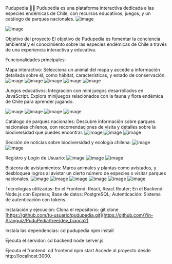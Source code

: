 Pudupedia 🦌🌿
Pudupedia es una plataforma interactiva dedicada a las especies endémicas de Chile, con recursos educativos, juegos, y un catálogo de parques nacionales.
![image](https://github.com/user-attachments/assets/622fc338-4940-4b53-8405-09f6fed0e332)

![image](https://github.com/user-attachments/assets/11de39be-b71e-44a2-9e1c-5ed58ec66ffe)

Objetivo del proyecto
El objetivo de Pudupedia es fomentar la conciencia ambiental y el conocimiento sobre las especies endémicas de Chile a través de una experiencia interactiva y educativa.

Funcionalidades principales:

Mapa interactivo:
Selecciona un animal del mapa y accede a información detallada sobre él, como hábitat, características, y estado de conservación.
![image](https://github.com/user-attachments/assets/6d7d2157-f211-4093-b753-e077c3785f27)
![image](https://github.com/user-attachments/assets/7220a169-a4b4-4326-b845-e28df518df8f)
![image](https://github.com/user-attachments/assets/40b57921-8cea-4d02-9b18-61bcac41b718)
![image](https://github.com/user-attachments/assets/2d4a1b15-09f3-459e-9182-55761a4a3f75)
![image](https://github.com/user-attachments/assets/3c606364-2b6c-4a6d-a087-a99d07969524)


Juegos educativos:
Integración con mini juegos desarrollados en JavaScript. 
Explora minijuegos relacionados con la fauna y flora endémica de Chile para aprender jugando.

![image](https://github.com/user-attachments/assets/3ef50265-02b7-463f-b7be-ea83920d3a62)
![image](https://github.com/user-attachments/assets/e04e781c-9630-4a36-887b-8de93cbd773a)
![image](https://github.com/user-attachments/assets/e3e087c0-8483-4c24-ae1f-cfe8b6ed34eb)
![image](https://github.com/user-attachments/assets/f6e22d75-9914-469d-9e14-9e2bb7b265a5)

Catálogo de parques nacionales:
Descubre información sobre parques nacionales chilenos, con recomendaciones de visita y detalles sobre la biodiversidad que puedes encontrar.
![image](https://github.com/user-attachments/assets/cf9d1005-cf10-426f-ad6e-1aa1835c2fc0)
![image](https://github.com/user-attachments/assets/e2a1de15-95c4-4159-9734-ff95a41cfee2)
![image](https://github.com/user-attachments/assets/255934d5-44ae-42c2-bb28-0df4fb0cbb9a)

Sección de noticias sobre biodiversidad y ecología chilena:
![image](https://github.com/user-attachments/assets/9e88519e-572e-460b-87d5-b14e747f6b9e)
![image](https://github.com/user-attachments/assets/a2e2d761-947e-4761-895d-93594881191b)

Registro y Login de Usuario:
![image](https://github.com/user-attachments/assets/59a8f2a9-1cbe-4a3f-9b69-c5c61a29bd55)
![image](https://github.com/user-attachments/assets/3b02ff6a-9dce-4816-a8d5-67aa5d810f1c)
![image](https://github.com/user-attachments/assets/95bdd821-e84d-49d7-9990-0b1b3b97c118)

Bitácora de avistamientos:
Marca animales y plantas como avistados, y desbloquea logros al avistar un cierto número de especies o visitar parques nacionales.
![image](https://github.com/user-attachments/assets/0311e5be-11f0-4aa1-9476-78c84c38fd64)
![image](https://github.com/user-attachments/assets/3ba0d581-4339-426c-9d3f-2cbdb8616a7a)
![image](https://github.com/user-attachments/assets/cc062163-fef6-4a9d-a97a-bb76567d4d64)
![image](https://github.com/user-attachments/assets/7930a2e5-368b-4cd3-b927-bbe82cbcbdf8)
![image](https://github.com/user-attachments/assets/355c8463-5d06-449d-8491-2858881bba39)
![image](https://github.com/user-attachments/assets/94ae6d14-4193-499a-8845-04409ae805fe)


Tecnologías utilizadas:
En el Frontend: React, React Router; 
En el Backend: Node.js con Express; 
Base de datos: PostgreSQL; 
Autenticación: Sistema de autenticación con tokens. 


Instalación y ejecución:
Clona el repositorio:
git clone [https://github.com/tu-usuario/pudupedia.git](https://github.com/Yin-Aranguiz/PuduPedia/tree/dev_bianca2)

Instala las dependencias:
cd pudupedia
npm install

Ejecuta el servidor:
cd backend
node server.js

Ejecuta el frontend:
cd frontend
npm start
Accede al proyecto desde http://localhost:3000.


